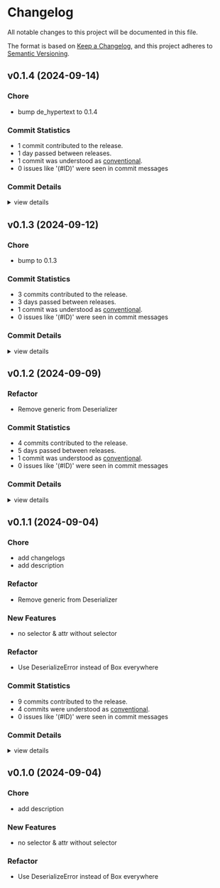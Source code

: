 # Changelog

All notable changes to this project will be documented in this file.

The format is based on [Keep a Changelog](https://keepachangelog.com/en/1.0.0/),
and this project adheres to [Semantic Versioning](https://semver.org/spec/v2.0.0.html).

## v0.1.4 (2024-09-14)

### Chore

 - <csr-id-8e7b81a96ea6898aaac822f2d6404f5230917d6d/> bump de_hypertext to 0.1.4

### Commit Statistics

<csr-read-only-do-not-edit/>

 - 1 commit contributed to the release.
 - 1 day passed between releases.
 - 1 commit was understood as [conventional](https://www.conventionalcommits.org).
 - 0 issues like '(#ID)' were seen in commit messages

### Commit Details

<csr-read-only-do-not-edit/>

<details><summary>view details</summary>

 * **Uncategorized**
    - Bump de_hypertext to 0.1.4 ([`8e7b81a`](https://github.com/zexa/de_hypertext/commit/8e7b81a96ea6898aaac822f2d6404f5230917d6d))
</details>

## v0.1.3 (2024-09-12)

<csr-id-ce5fbdf62da0472e920aad34bd49e6b887cc7d12/>

### Chore

 - <csr-id-ce5fbdf62da0472e920aad34bd49e6b887cc7d12/> bump to 0.1.3

### Commit Statistics

<csr-read-only-do-not-edit/>

 - 3 commits contributed to the release.
 - 3 days passed between releases.
 - 1 commit was understood as [conventional](https://www.conventionalcommits.org).
 - 0 issues like '(#ID)' were seen in commit messages

### Commit Details

<csr-read-only-do-not-edit/>

<details><summary>view details</summary>

 * **Uncategorized**
    - Release de_hypertext_core v0.1.3, de_hypertext v0.1.3 ([`cd782a5`](https://github.com/zexa/de_hypertext/commit/cd782a541154017cf7906dc1b193869ec732fc95))
    - Release de_hypertext_core v0.1.3, de_hypertext v0.1.3 ([`f3f21e7`](https://github.com/zexa/de_hypertext/commit/f3f21e79cb0df4deaa88e5dd18153c354ddb8306))
    - Bump to 0.1.3 ([`ce5fbdf`](https://github.com/zexa/de_hypertext/commit/ce5fbdf62da0472e920aad34bd49e6b887cc7d12))
</details>

## v0.1.2 (2024-09-09)

<csr-id-18869b43e2eb4d73b335857c975425079902ecbd/>

### Refactor

 - <csr-id-18869b43e2eb4d73b335857c975425079902ecbd/> Remove generic from Deserializer

### Commit Statistics

<csr-read-only-do-not-edit/>

 - 4 commits contributed to the release.
 - 5 days passed between releases.
 - 1 commit was understood as [conventional](https://www.conventionalcommits.org).
 - 0 issues like '(#ID)' were seen in commit messages

### Commit Details

<csr-read-only-do-not-edit/>

<details><summary>view details</summary>

 * **Uncategorized**
    - Release de_hypertext v0.1.2 ([`69417e9`](https://github.com/zexa/de_hypertext/commit/69417e9bb7b9009d141c2ba878736a4cab5a154b))
    - Release de_hypertext_core v0.1.2, de_hypertext v0.1.1 ([`7d83c5e`](https://github.com/zexa/de_hypertext/commit/7d83c5e086df84aade1dedba9955841733fef6ea))
    - Release de_hypertext_core v0.1.2, de_hypertext v0.1.1 ([`459c79b`](https://github.com/zexa/de_hypertext/commit/459c79b76def84acc26c274b55d066cfd06ff4fb))
    - Remove generic from Deserializer ([`18869b4`](https://github.com/zexa/de_hypertext/commit/18869b43e2eb4d73b335857c975425079902ecbd))
</details>

## v0.1.1 (2024-09-04)

<csr-id-511a74f54a9d60e9b3f1392d4c641f0067177813/>
<csr-id-38fbf13d45119aa5e09c3e0439e8694c5af7c19d/>
<csr-id-1ec7c39b85d73f9a6e26fcbe71e7515149e5364c/>
<csr-id-18869b43e2eb4d73b335857c975425079902ecbd/>

### Chore

 - <csr-id-511a74f54a9d60e9b3f1392d4c641f0067177813/> add changelogs
 - <csr-id-38fbf13d45119aa5e09c3e0439e8694c5af7c19d/> add description

### Refactor

 - <csr-id-18869b43e2eb4d73b335857c975425079902ecbd/> Remove generic from Deserializer

### New Features

 - <csr-id-76bf125a6302d1dc4f3d244a9284f566f6049107/> no selector & attr without selector

### Refactor

 - <csr-id-1ec7c39b85d73f9a6e26fcbe71e7515149e5364c/> Use DeserializeError instead of Box<dyn Error> everywhere

### Commit Statistics

<csr-read-only-do-not-edit/>

 - 9 commits contributed to the release.
 - 4 commits were understood as [conventional](https://www.conventionalcommits.org).
 - 0 issues like '(#ID)' were seen in commit messages

### Commit Details

<csr-read-only-do-not-edit/>

<details><summary>view details</summary>

 * **Uncategorized**
    - Release de_hypertext_core v0.1.1, de_hypertext_macro v0.1.1, de_hypertext v0.1.1 ([`b7e579e`](https://github.com/zexa/de_hypertext/commit/b7e579ea177c8a8899107a5efb4b3aa56c7a1819))
    - Add changelogs ([`511a74f`](https://github.com/zexa/de_hypertext/commit/511a74f54a9d60e9b3f1392d4c641f0067177813))
    - No selector & attr without selector ([`76bf125`](https://github.com/zexa/de_hypertext/commit/76bf125a6302d1dc4f3d244a9284f566f6049107))
    - Add Option<String> handling ([`4e7b078`](https://github.com/zexa/de_hypertext/commit/4e7b0781c2f1d6e0e1f6e39dd45aedc822eb779d))
    - Add description ([`38fbf13`](https://github.com/zexa/de_hypertext/commit/38fbf13d45119aa5e09c3e0439e8694c5af7c19d))
    - Use DeserializeError instead of Box<dyn Error> everywhere ([`1ec7c39`](https://github.com/zexa/de_hypertext/commit/1ec7c39b85d73f9a6e26fcbe71e7515149e5364c))
    - Rename examples ([`edd3b78`](https://github.com/zexa/de_hypertext/commit/edd3b7812ded143c37ef2237ceeae2b02fb6ab8a))
    - Quote de_hypertext instead of de_hypertext_* ([`5b6b87c`](https://github.com/zexa/de_hypertext/commit/5b6b87c8ab92e8dd1f802a03a02824efb1d43a9c))
    - Initial commit ([`a75abf1`](https://github.com/zexa/de_hypertext/commit/a75abf164fdd5020927b3065c5a2b065f16c888d))
</details>

## v0.1.0 (2024-09-04)

<csr-id-38fbf13d45119aa5e09c3e0439e8694c5af7c19d/>
<csr-id-1ec7c39b85d73f9a6e26fcbe71e7515149e5364c/>

### Chore

 - <csr-id-38fbf13d45119aa5e09c3e0439e8694c5af7c19d/> add description

### New Features

 - <csr-id-76bf125a6302d1dc4f3d244a9284f566f6049107/> no selector & attr without selector

### Refactor

 - <csr-id-1ec7c39b85d73f9a6e26fcbe71e7515149e5364c/> Use DeserializeError instead of Box<dyn Error> everywhere

